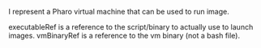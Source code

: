 I represent a Pharo virtual machine that can be used to run image.

executableRef is a reference to the script/binary to actually use to launch images.
vmBinaryRef is a reference to the vm binary (not a bash file).